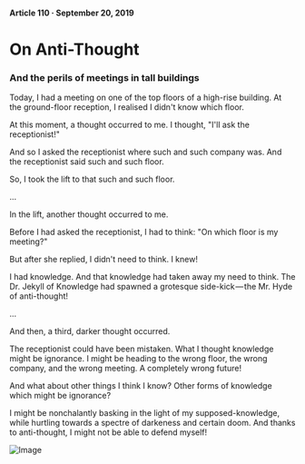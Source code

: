#### Article 110 · September 20, 2019

# On Anti-Thought

### And the perils of meetings in tall buildings

Today, I had a meeting on one of the top floors of a high-rise building. At the ground-floor reception, I realised I didn't know which floor.

At this moment, a thought occurred to me. I thought, "I'll ask the receptionist!"

And so I asked the receptionist where such and such company was. And the receptionist said such and such floor.

So, I took the lift to that such and such floor.

...

In the lift, another thought occurred to me.

Before I had asked the receptionist, I had to think: "On which floor is my meeting?"

But after she replied, I didn't need to think. I knew!

I had knowledge. And that knowledge had taken away my need to think. The Dr. Jekyll of Knowledge had spawned a grotesque side-kick — the Mr. Hyde of anti-thought!

...

And then, a third, darker thought occurred.

The receptionist could have been mistaken. What I thought knowledge might be ignorance. I might be heading to the wrong floor, the wrong company, and the wrong meeting. A completely wrong future!

And what about other things I think I know? Other forms of knowledge which might be ignorance?

I might be nonchalantly basking in the light of my supposed-knowledge, while hurtling towards a spectre of darkeness and certain doom. And thanks to anti-thought, I might not be able to defend myself!

![Image](https://cdn-images-1.medium.com/max/800/1*IOR28nJc-TXoQ546pfnEvA.png)